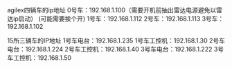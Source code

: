 agilex四辆车的ip地址
0号车：192.168.1.100（需要开机前抽出雷达电源避免以雷达ip启动）
(可能需要挨个开)
1号车：192.168.1.112
2号车：192.168.1.113
3号车：192.168.1.102

15所三辆车的IP地址
1号车电台：192.168.1.235 1号车工控机：192.168.1.30
2号车电台：192.168.1.224 2号车工控机：192.168.1.40
3号车电台：192.168.1.222 3号车工控机：192.168.1.50
